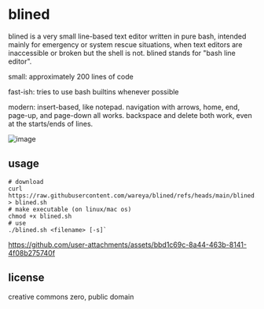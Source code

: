 # blined

blined is a very small line-based text editor written in pure bash, intended mainly for emergency or system rescue situations, when text editors are inaccessible or broken but the shell is not. blined stands for "bash line editor".

small: approximately 200 lines of code

fast-ish: tries to use bash builtins whenever possible

modern: insert-based, like notepad. navigation with arrows, home, end, page-up, and page-down all works. backspace and delete both work, even at the starts/ends of lines.

![image](https://github.com/user-attachments/assets/101d9a35-136f-449b-9775-f44166cb79a9)

## usage

```
# download
curl https://raw.githubusercontent.com/wareya/blined/refs/heads/main/blined.sh > blined.sh
# make executable (on linux/mac os)
chmod +x blined.sh
# use
./blined.sh <filename> [-s]`
```

https://github.com/user-attachments/assets/bbd1c69c-8a44-463b-8141-4f08b275740f

## license

creative commons zero, public domain
